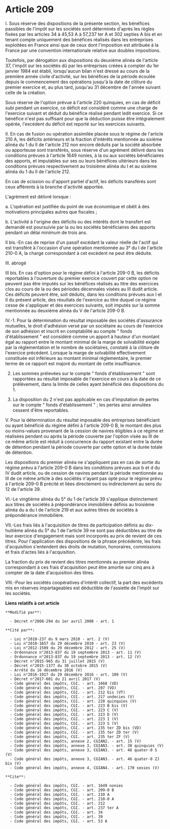 # Article 209

I. Sous réserve des dispositions de la présente section, les bénéfices passibles de l'impôt sur les sociétés sont déterminés
d'après les règles fixées par les articles 34 à 45,53 A à 57,237 ter A et 302 septies A bis et en tenant compte uniquement
des bénéfices réalisés dans les entreprises exploitées en France ainsi que de ceux dont l'imposition est attribuée à la
France par une convention internationale relative aux doubles impositions. 

Toutefois, par dérogation aux dispositions du deuxième alinéa de l'article 37, l'impôt sur les sociétés dû par les
entreprises créées à compter du 1er janvier 1984 est établi, lorsqu'aucun bilan n'est dressé au cours de la première année
civile d'activité, sur les bénéfices de la période écoulée depuis le commencement des opérations jusqu'à la date de clôture
du premier exercice et, au plus tard, jusqu'au 31 décembre de l'année suivant celle de la création. 

Sous réserve de l'option prévue à l'article 220 quinquies, en cas de déficit subi pendant un exercice, ce déficit est
considéré comme une charge de l'exercice suivant et déduit du bénéfice réalisé pendant ledit exercice. Si ce bénéfice n'est
pas suffisant pour que la déduction puisse être intégralement opérée, l'excédent du déficit est reporté sur les exercices
suivants. 

II. En cas de fusion ou opération assimilée placée sous le régime de l'article 210 A, les déficits antérieurs et la fraction
d'intérêts mentionnée au sixième alinéa du 1 du II de l'article 212 non encore déduits par la société absorbée ou apporteuse
sont transférés, sous réserve d'un agrément délivré dans les conditions prévues à l'article 1649 nonies, à la ou aux sociétés
bénéficiaires des apports, et imputables sur ses ou leurs bénéfices ultérieurs dans les conditions prévues respectivement au
troisième alinéa du I et au sixième alinéa du 1 du II de l'article 212. 

En cas de scission ou d'apport partiel d'actif, les déficits transférés sont ceux afférents à la branche d'activité
apportée. 

L'agrément est délivré lorsque : 

a. L'opération est justifiée du point de vue économique et obéit à des motivations principales autres que fiscales ; 

b. L'activité à l'origine des déficits ou des intérêts dont le transfert est demandé est poursuivie par la ou les sociétés
bénéficiaires des apports pendant un délai minimum de trois ans. 

II bis.-En cas de reprise d'un passif excédant la valeur réelle de l'actif qui est transféré à l'occasion d'une opération
mentionnée au 3° du I de l'article 210-0 A, la charge correspondant à cet excédent ne peut être déduite. 

III. abrogé 

III bis. En cas d'option pour le régime défini à l'article 209-0 B, les déficits reportables à l'ouverture du premier
exercice couvert par cette option ne peuvent pas être imputés sur les bénéfices réalisés au titre des exercices clos au cours
de la ou des périodes décennales visées au III dudit article. Ces déficits peuvent être, soit déduits, dans les conditions
prévues aux I et II du présent article, des résultats de l'exercice au titre duquel ce régime cesse de s'appliquer et des
exercices suivants, soit imputés sur la somme mentionnée au deuxième alinéa du V de l'article 209-0 B. 

IV.-1. Pour la détermination du résultat imposable des sociétés d'assurance mutuelles, le droit d'adhésion versé par un
sociétaire au cours de l'exercice de son adhésion et inscrit en comptabilité au compte " fonds d'établissement " est
considéré comme un apport à hauteur d'un montant égal au rapport entre le montant minimal de la marge de solvabilité exigée
par la réglementation et le nombre de sociétaires, constaté à la clôture de l'exercice précédent. Lorsque la marge de
solvabilité effectivement constituée est inférieure au montant minimal réglementaire, le premier terme de ce rapport est
majoré du montant de cette insuffisance. 

2. Les sommes prélevées sur le compte " fonds d'établissement " sont rapportées au résultat imposable de l'exercice en cours
à la date de ce prélèvement, dans la limite de celles ayant bénéficié des dispositions du 1. 

3. La disposition du 2 n'est pas applicable en cas d'imputation de pertes sur le compte " fonds d'établissement " ; les
pertes ainsi annulées cessent d'être reportables. 

V. Pour la détermination du résultat imposable des entreprises bénéficiant ou ayant bénéficié du régime défini à l'article
209-0 B, le montant des plus ou moins-values provenant de la cession de navires éligibles à ce régime et réalisées pendant ou
après la période couverte par l'option visée au III de ce même article est réduit à concurrence du rapport existant entre la
durée de détention pendant la période couverte par cette option et la durée totale de détention. 

Les dispositions du premier alinéa ne s'appliquent pas en cas de sortie du régime prévu à l'article 209-0 B dans les
conditions prévues aux b et d du IV dudit article, ou de cession de navires pendant la période mentionnée au III de ce même
article à des sociétés n'ayant pas opté pour le régime prévu à l'article 209-0 B précité et liées directement ou
indirectement au sens du 12 de l'article 39.

VI.-Le vingtième alinéa du 5° du 1 de l'article 39 s'applique distinctement aux titres de sociétés à prépondérance
immobilière définis au troisième alinéa du a du I de l'article 219 et aux autres titres de sociétés à prépondérance
immobilière. 

VII.-Les frais liés à l'acquisition de titres de participation définis au dix-huitième alinéa du 5° du 1 de l'article 39 ne
sont pas déductibles au titre de leur exercice d'engagement mais sont incorporés au prix de revient de ces titres. Pour
l'application des dispositions de la phrase précédente, les frais d'acquisition s'entendent des droits de mutation,
honoraires, commissions et frais d'actes liés à l'acquisition. 

La fraction du prix de revient des titres mentionnés au premier alinéa correspondant à ces frais d'acquisition peut être
amortie sur cinq ans à compter de la date d'acquisition des titres. 

VIII.-Pour les sociétés coopératives d'intérêt collectif, la part des excédents mis en réserves impartageables est déductible
de l'assiette de l'impôt sur les sociétés.

**Liens relatifs à cet article**

	**Modifié par**:

	  - Décret n°2008-294 du 1er avril 2008 - art. 1

	**Cité par**:

	  - Loi n°2010-237 du 9 mars 2010 - art. 2 (V)
	  - Loi n°2010-1657 du 29 décembre 2010 - art. 23 (V)
	  - Loi n°2012-1509 du 29 décembre 2012 - art. 25 (V)
	  - Ordonnance n°2013-837 du 19 septembre 2013 - art. 11 (V)
	  - Ordonnance n°2013-837 du 19 septembre 2013 - art. 12 (V)
	  - Décret n°2015-965 du 31 juillet 2015 (V)
	  - Décret n°2015-1377 du 30 octobre 2015 (V)
	  - Arrêté du 16 décembre 2016 (V)
	  - Loi n°2016-1917 du 29 décembre 2016 - art. 109 (V)
	  - Décret n°2017-601 du 21 avril 2017 (V)
	  - Code général des impôts, CGI. - art. 1668 (VD)
	  - Code général des impôts, CGI. - art. 207 (VD)
	  - Code général des impôts, CGI. - art. 212 bis (VT)
	  - Code général des impôts, CGI. - art. 217 undecies (V)
	  - Code général des impôts, CGI. - art. 220 quinquies (V)
	  - Code général des impôts, CGI. - art. 223 B bis (V)
	  - Code général des impôts, CGI. - art. 223 C (V)
	  - Code général des impôts, CGI. - art. 223 D (V)
	  - Code général des impôts, CGI. - art. 223 I (V)
	  - Code général des impôts, CGI. - art. 223 S (V)
	  - Code général des impôts, CGI. - art. 235 ter ZD bis (VD)
	  - Code général des impôts, CGI. - art. 235 ter ZD ter (V)
	  - Code général des impôts, CGI. - art. 235 ter ZF (V)
	  - Code général des impôts, annexe 2, CGIAN2. - art. 15 (V)
	  - Code général des impôts, annexe 3, CGIAN3. - art. 38 quinquies (V)
	  - Code général des impôts, annexe 3, CGIAN3. - art. 46 quater-0 S (V)
	  - Code général des impôts, annexe 3, CGIAN3. - art. 46 quater-0 ZJ bis (V)
	  - Code général des impôts, annexe 4, CGIAN4. - art. 170 sexies (V)

	**Cite**:

	  - Code général des impôts, CGI. - art. 1649 nonies
	  - Code général des impôts, CGI. - art. 209-0 B
	  - Code général des impôts, CGI. - art. 210 A
	  - Code général des impôts, CGI. - art. 210-0 A
	  - Code général des impôts, CGI. - art. 212
	  - Code général des impôts, CGI. - art. 237 ter A
	  - Code général des impôts, CGI. - art. 34
	  - Code général des impôts, CGI. - art. 39
	  - Code général des impôts, CGI. - art. 53 A
